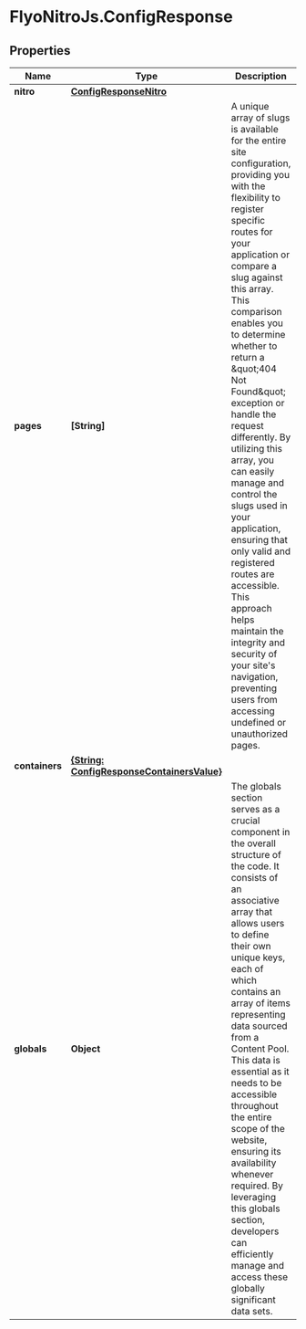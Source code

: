 # FlyoNitroJs.ConfigResponse

## Properties

Name | Type | Description | Notes
------------ | ------------- | ------------- | -------------
**nitro** | [**ConfigResponseNitro**](ConfigResponseNitro.md) |  | [optional] 
**pages** | **[String]** | A unique array of slugs is available for the entire site configuration, providing you with the flexibility to register specific routes for your application or compare a slug against this array. This comparison enables you to determine whether to return a \&quot;404 Not Found\&quot; exception or handle the request differently. By utilizing this array, you can easily manage and control the slugs used in your application, ensuring that only valid and registered routes are accessible. This approach helps maintain the integrity and security of your site&#39;s navigation, preventing users from accessing undefined or unauthorized pages. | [optional] 
**containers** | [**{String: ConfigResponseContainersValue}**](ConfigResponseContainersValue.md) |  | [optional] 
**globals** | **Object** | The globals section serves as a crucial component in the overall structure of the code. It consists of an associative array that allows users to define their own unique keys, each of which contains an array of items representing data sourced from a Content Pool. This data is essential as it needs to be accessible throughout the entire scope of the website, ensuring its availability whenever required. By leveraging this globals section, developers can efficiently manage and access these globally significant data sets. | [optional] 


